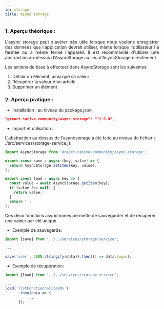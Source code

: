 ```yaml
---
id: storage
title: Async sotrage
---
```


### 1. Aperçu théorique :

<p style='text-align: justify;'>L'async storage peut s'avérer très utile lorsque nous voulons enregistrer des données que l'application devrait utiliser, même lorsque l'utilisateur l'a fermée ou a même fermé l'appareil. Il est recommandé d'utiliser une abstraction au-dessus d'AsyncStorage au lieu d'AsyncStorage directement.</p>

Les actions de base à effectuer dans AsyncStorage sont les suivantes:
1. Définir un élément, ainsi que sa valeur
2. Récupérer la valeur d'un article
3. Supprimer un élément

 ### 2. Aperçu pratique :

- Installation : au niveau du package.json
```json
"@react-native-community/async-storage": "^1.9.0",
```
- Import et utilisation :

L'abstraction au-dessus de l'asyncstorage a été faite au niveau du fichier : ./src/services/storage-service.js

```javascript
import AsyncStorage from '@react-native-community/async-storage';

export const save = async (key, value) => {
  return AsyncStorage.setItem(key, value);
};

export const load = async key => {
  const value = await AsyncStorage.getItem(key);
  if (value !== null) {
    return value;
  }
  return '';
};
```
Ces deux fonctions asynchrones permette de sauvegarder et de récupérer une valeur par clé unique.

- Exemple de sauvegarde: 

```javascript
import {save} from '../../services/storage-service';

...

save('user', JSON.stringify(data)).then(() => data.login);
```

- Exemple de récupération: 

```javascript
import {load} from '../../services/storage-service';

...
load('listFonctionnaliteVOs')
      .then(data => {
          ...
      });
```


